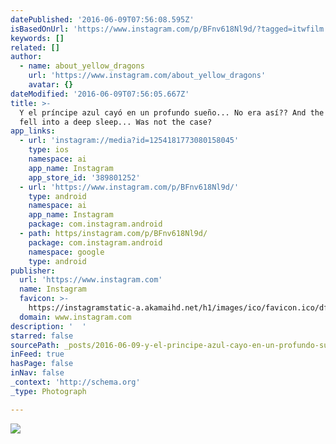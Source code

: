```yaml
---
datePublished: '2016-06-09T07:56:08.595Z'
isBasedOnUrl: 'https://www.instagram.com/p/BFnv618Nl9d/?tagged=itwfilm'
keywords: []
related: []
author:
  - name: about_yellow_dragons
    url: 'https://www.instagram.com/about_yellow_dragons'
    avatar: {}
dateModified: '2016-06-09T07:56:05.667Z'
title: >-
  Y el príncipe azul cayó en un profundo sueño... No era así?? And the Prince
  fell into a deep sleep... Was not the case?
app_links:
  - url: 'instagram://media?id=1254181773080158045'
    type: ios
    namespace: ai
    app_name: Instagram
    app_store_id: '389801252'
  - url: 'https://www.instagram.com/p/BFnv618Nl9d/'
    type: android
    namespace: ai
    app_name: Instagram
    package: com.instagram.android
  - path: https/instagram.com/p/BFnv618Nl9d/
    package: com.instagram.android
    namespace: google
    type: android
publisher:
  url: 'https://www.instagram.com'
  name: Instagram
  favicon: >-
    https://instagramstatic-a.akamaihd.net/h1/images/ico/favicon.ico/dfa85bb1fd63.ico
  domain: www.instagram.com
description: '  '
starred: false
sourcePath: _posts/2016-06-09-y-el-principe-azul-cayo-en-un-profundo-sueno-no-era-asi.md
inFeed: true
hasPage: false
inNav: false
_context: 'http://schema.org'
_type: Photograph

---
```

![  ](https://s3-us-west-2.amazonaws.com/the-grid-img/p/9700fa2403d97ce45f00b3d3933746fe6d63903b.jpg)